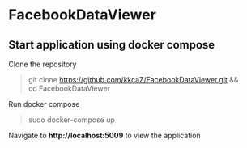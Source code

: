 # FacebookDataViewer

## Start application using docker compose

Clone the repository
> git clone https://github.com/kkcaZ/FacebookDataViewer.git &&  
> cd FacebookDataViewer 

Run docker compose
> sudo docker-compose up

Navigate to **http://localhost:5009** to view the application